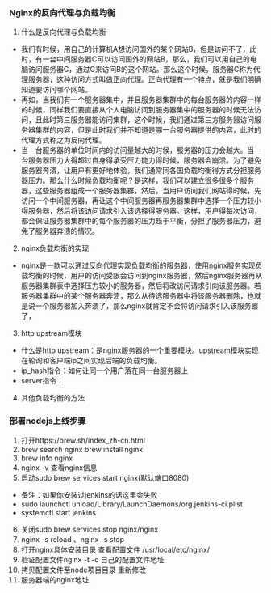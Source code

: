 ### Nginx的反向代理与负载均衡
1. 什么是反向代理与负载均衡
* 我们有时候，用自己的计算机A想访问国外的某个网站B，但是访问不了，此时，有一台中间服务器C可以访问国外的网站B，那么，我们可以用自己的电脑访问服务器C，通过C来访问B的这个网站。那么这个时候，服务器C称为代理服务器，这种访问方式叫做正向代理。正向代理有一个特点，就是我们明确知道要访问哪个网站。
* 再如，当我们有一个服务器集中，并且服务器集群中的每台服务器的内容一样的时候，同样我们要直接从个人电脑访问到服务器集中的服务器的时候无法访问，且此时第三服务器能访问集群，这个时候，我们通过第三方服务器访问服务器集群的内容，但是此时我们并不知道是哪一台服务器提供的内容，此时的代理方式称之为反向代理。
* 当一台服务器的单位时间内的访问量越大的时候，服务器的压力会越大。当一台服务器压力大得超过自身得承受压力能力得时候，服务器会崩溃。为了避免服务器奔溃，让用户有更好地体验，我们通常同各国负载均衡得方式分担服务器压力。那么什么时候负载均衡呢？是这样，我们可以建立很多很多个服务器，这些服务器组成一个服务器集群，然后，当用户访问我们网站得时候，先访问一个中间服务器，再让这个中间服务器再服务器集群中选择一个压力较小得服务器，然后将该访问请求引入该选择得服务器。这样，用户得每次访问，都会保证服务器集群中的每个服务器的压力趋于平衡，分担了服务器压力，避免了服务器奔溃的情况。
2. nginx负载均衡的实现
* nginx是一款可以通过反向代理实现负载均衡的服务器，使用nginx服务实现负载均衡的时候，用户的访问受限会访问到nginx服务器，然后nginx服务器再从服务器集群表中选择压力较小的服务器，然后将改访问请求引向该服务器。若服务器集群中的某个服务器奔溃，那么从待选服务器中将该服务器删除，也就是说一个服务器加入奔溃了，那么nginx就肯定不会将访问请求引入该服务器了，
3. http upstream模块
* 什么是http upstream：是nginx服务器的一个重要模块。upstream模块实现在轮询和客户端ip之间实现后端的负载均衡。
* ip_hash指令：如何让同一个用户落在同一台服务器上
* server指令：
4. 其他负载均衡的方法
### 部署nodejs上线步骤
1. 打开https://brew.sh/index_zh-cn.html
2. brew search nginx  brew install nginx
3. brew info nginx
4. nginx -v 查看nginx信息
5. 启动sudo brew services start nginx(默认端口8080)
  * 备注：如果你安装过jenkins的话这里会失败
  * sudo launchctl unload/Library/LaunchDaemons/org.jenkins-ci.plist
  * systemctl start jenkins
6. 关闭sudo brew services stop nginx/nginx
7. nginx -s reload 、nginx -s stop
8. 打开nginx具体安装目录 查看配置文件 /usr/local/etc/nginx/
9. 验证配置文件nginx -t -c 自己的配置文件地址
10. 拷贝配置文件至node项目目录 重新修改
11. 服务器端的nginx地址
